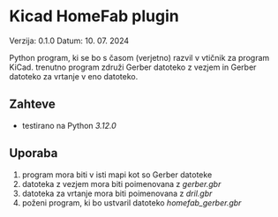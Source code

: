 # Kicad HomeFab plugin
Verzija: 0.1.0
Datum: 10. 07. 2024

Python program, ki se bo s časom (verjetno) razvil v vtičnik za program KiCad. 
trenutno program združi Gerber datoteko z vezjem in Gerber datoteko za vrtanje v eno datoteko.

## Zahteve
- testirano na Python _3.12.0_

## Uporaba 
1. program mora biti v isti mapi kot so Gerber datoteke
2. datoteka z vezjem mora biti poimenovana z _gerber.gbr_
3. datoteka za vrtanje mora biti poimenovana z _dril.gbr_
4. poženi program, ki bo ustvaril datoteko _homefab\_gerber.gbr_
